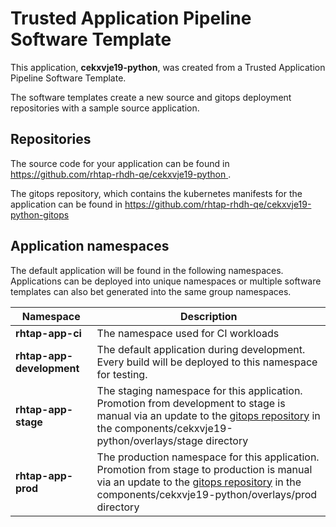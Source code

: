 # Trusted Application Pipeline Software Template

This application, **cekxvje19-python**, was created from a Trusted Application Pipeline Software Template.

The software templates create a new source and gitops deployment repositories with a sample source application. 

## Repositories

The source code for your application can be found in [https://github.com/rhtap-rhdh-qe/cekxvje19-python ](https://github.com/rhtap-rhdh-qe/cekxvje19-python ).
 
The gitops repository, which contains the kubernetes manifests for the application can be found in 
[https://github.com/rhtap-rhdh-qe/cekxvje19-python-gitops ](https://github.com/rhtap-rhdh-qe/cekxvje19-python-gitops ) 

## Application namespaces 

The default application will be found in the following namespaces. Applications can be deployed into unique namespaces or multiple software templates can also bet generated into the same group namespaces.  

|  Namespace   |  Description   |  
| -------- | -------- |
| **rhtap-app-ci** | The namespace used for CI workloads |
| **rhtap-app-development** | The default application during development. Every build will be deployed to this namespace for testing. |
| **rhtap-app-stage** | The staging namespace for this application. Promotion from development to stage is manual via an update to the [gitops repository](https://github.com/rhtap-rhdh-qe/cekxvje19-python-gitops ) in the components/cekxvje19-python/overlays/stage directory |
| **rhtap-app-prod** | The production namespace for this application. Promotion from stage to production is manual via an update to the [gitops repository](https://github.com/rhtap-rhdh-qe/cekxvje19-python-gitops ) in the components/cekxvje19-python/overlays/prod directory |